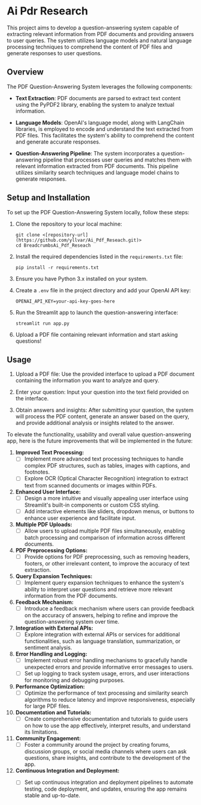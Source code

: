 # Ai Pdr Research

This project aims to develop a question-answering system capable of extracting relevant information from PDF documents and providing answers to user queries. The system utilizes language models and natural language processing techniques to comprehend the content of PDF files and generate responses to user questions.

## Overview

The PDF Question-Answering System leverages the following components:

- **Text Extraction**: PDF documents are parsed to extract text content using the PyPDF2 library, enabling the system to analyze textual information.
  
- **Language Models**: OpenAI's language model, along with LangChain libraries, is employed to encode and understand the text extracted from PDF files. This facilitates the system's ability to comprehend the content and generate accurate responses.

- **Question-Answering Pipeline**: The system incorporates a question-answering pipeline that processes user queries and matches them with relevant information extracted from PDF documents. This pipeline utilizes similarity search techniques and language model chains to generate responses.

## Setup and Installation

To set up the PDF Question-Answering System locally, follow these steps:

1. Clone the repository to your local machine:

    ```
    git clone <[repository-url](https://github.com/yllvar/Ai_Pdf_Reseach.git)>
    cd BreadcrumbsAi_Pdf_Reseach
    ```

2. Install the required dependencies listed in the `requirements.txt` file:

    ```
    pip install -r requirements.txt
    ```

3. Ensure you have Python 3.x installed on your system.

4. Create a `.env` file in the project directory and add your OpenAI API key:

    ```
    OPENAI_API_KEY=your-api-key-goes-here
    ```

5. Run the Streamlit app to launch the question-answering interface:

    ```
    streamlit run app.py
    ```

6. Upload a PDF file containing relevant information and start asking questions!

## Usage

1. Upload a PDF file: Use the provided interface to upload a PDF document containing the information you want to analyze and query.

2. Enter your question: Input your question into the text field provided on the interface.

3. Obtain answers and insights: After submitting your question, the system will process the PDF content, generate an answer based on the query, and provide additional analysis or insights related to the answer.

To elevate the functionality, usability and overall value question-answering app, here is the future improvements that will be implemented in the future:

1. **Improved Text Processing:**
   - [ ] Implement more advanced text processing techniques to handle complex PDF structures, such as tables, images with captions, and footnotes.
   - [ ] Explore OCR (Optical Character Recognition) integration to extract text from scanned documents or images within PDFs.

2. **Enhanced User Interface:**
   - [ ] Design a more intuitive and visually appealing user interface using Streamlit's built-in components or custom CSS styling.
   - [ ] Add interactive elements like sliders, dropdown menus, or buttons to enhance user experience and facilitate input.

3. **Multiple PDF Uploads:**
   - [ ] Allow users to upload multiple PDF files simultaneously, enabling batch processing and comparison of information across different documents.

4. **PDF Preprocessing Options:**
   - [ ] Provide options for PDF preprocessing, such as removing headers, footers, or other irrelevant content, to improve the accuracy of text extraction.

5. **Query Expansion Techniques:**
   - [ ] Implement query expansion techniques to enhance the system's ability to interpret user questions and retrieve more relevant information from the PDF documents.

6. **Feedback Mechanism:**
   - [ ] Introduce a feedback mechanism where users can provide feedback on the accuracy of answers, helping to refine and improve the question-answering system over time.

7. **Integration with External APIs:**
   - [ ] Explore integration with external APIs or services for additional functionalities, such as language translation, summarization, or sentiment analysis.

8. **Error Handling and Logging:**
   - [ ] Implement robust error handling mechanisms to gracefully handle unexpected errors and provide informative error messages to users.
   - [ ] Set up logging to track system usage, errors, and user interactions for monitoring and debugging purposes.

9. **Performance Optimization:**
   - [ ] Optimize the performance of text processing and similarity search algorithms to reduce latency and improve responsiveness, especially for large PDF files.

10. **Documentation and Tutorials:**
    - [ ] Create comprehensive documentation and tutorials to guide users on how to use the app effectively, interpret results, and understand its limitations.

11. **Community Engagement:**
    - [ ] Foster a community around the project by creating forums, discussion groups, or social media channels where users can ask questions, share insights, and contribute to the development of the app.

12. **Continuous Integration and Deployment:**
    - [ ] Set up continuous integration and deployment pipelines to automate testing, code deployment, and updates, ensuring the app remains stable and up-to-date.

